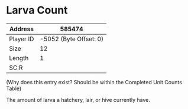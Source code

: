 
#  Larva Count
Address   | 585474
----------|-------------
Player ID | -5052 (Byte Offset: 0)
Size 	  | 12
Length 	  | 1
SC:R      | 

(Why does this entry exist? Should be within the Completed Unit Counts Table)

The amount of larva a hatchery, lair, or hive currently have.
